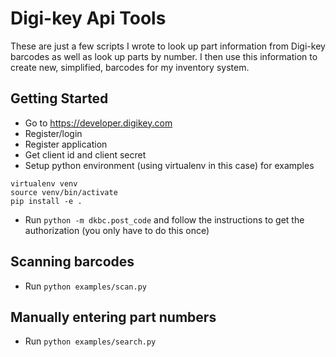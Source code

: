 # Digi-key Api Tools

These are just a few scripts I wrote to look up part information from Digi-key barcodes as well as look up parts by number. I then use this information to create new, simplified, barcodes for my inventory system.

## Getting Started
* Go to https://developer.digikey.com
* Register/login
* Register application
* Get client id and client secret
* Setup python environment (using virtualenv in this case) for examples
```
virtualenv venv
source venv/bin/activate
pip install -e .
```
* Run `python -m dkbc.post_code` and follow the instructions to get the authorization (you only have to do this once)

## Scanning barcodes
* Run `python examples/scan.py`

## Manually entering part numbers
* Run `python examples/search.py`
